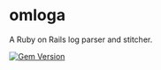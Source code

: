 omloga
======

A Ruby on Rails log parser and stitcher.


[![Gem Version](https://badge.fury.io/rb/omloga.png)](http://badge.fury.io/rb/omloga)
